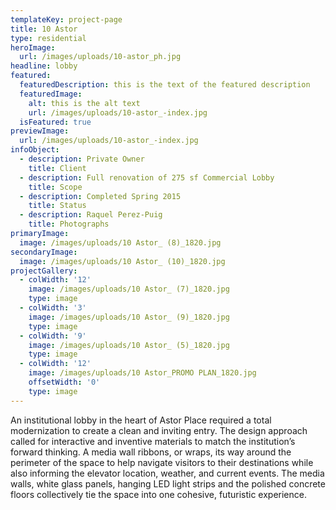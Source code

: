 ```yaml
---
templateKey: project-page
title: 10 Astor
type: residential
heroImage:
  url: /images/uploads/10-astor_ph.jpg
headline: lobby
featured:
  featuredDescription: this is the text of the featured description
  featuredImage:
    alt: this is the alt text
    url: /images/uploads/10-astor_-index.jpg
  isFeatured: true
previewImage:
  url: /images/uploads/10-astor_-index.jpg
infoObject:
  - description: Private Owner
    title: Client
  - description: Full renovation of 275 sf Commercial Lobby
    title: Scope
  - description: Completed Spring 2015
    title: Status
  - description: Raquel Perez-Puig
    title: Photographs
primaryImage:
  image: /images/uploads/10 Astor_ (8)_1820.jpg
secondaryImage:
  image: /images/uploads/10 Astor_ (10)_1820.jpg
projectGallery:
  - colWidth: '12'
    image: /images/uploads/10 Astor_ (7)_1820.jpg
    type: image
  - colWidth: '3'
    image: /images/uploads/10 Astor_ (9)_1820.jpg
    type: image
  - colWidth: '9'
    image: /images/uploads/10 Astor_ (5)_1820.jpg
    type: image
  - colWidth: '12'
    image: /images/uploads/10 Astor_PROMO PLAN_1820.jpg
    offsetWidth: '0'
    type: image
---
```



An institutional lobby in the heart of Astor Place required a total modernization to create a clean and inviting entry. The design approach called for interactive and inventive materials to match the institution’s forward thinking. A media wall ribbons, or wraps, its way around the perimeter of the space to help navigate visitors to their destinations while also informing the elevator location, weather, and current events. The media walls, white glass panels, hanging LED light strips and the polished concrete floors collectively tie the space into one cohesive, futuristic experience.
